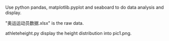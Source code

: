 Use python pandas, matplotlib.pyplot and seaboard to do data analysis and display.

"奥运运动员数据.xlsx" is the raw data.

athleteheight.py display the height distribution into pic1.png.
